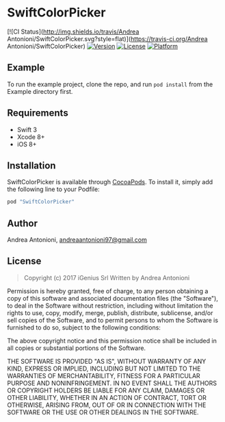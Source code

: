 # SwiftColorPicker

[![CI Status](http://img.shields.io/travis/Andrea Antonioni/SwiftColorPicker.svg?style=flat)](https://travis-ci.org/Andrea Antonioni/SwiftColorPicker)
[![Version](https://img.shields.io/cocoapods/v/SwiftColorPicker.svg?style=flat)](http://cocoapods.org/pods/SwiftColorPicker)
[![License](https://img.shields.io/cocoapods/l/SwiftColorPicker.svg?style=flat)](http://cocoapods.org/pods/SwiftColorPicker)
[![Platform](https://img.shields.io/cocoapods/p/SwiftColorPicker.svg?style=flat)](http://cocoapods.org/pods/SwiftColorPicker)

## Example

To run the example project, clone the repo, and run `pod install` from the Example directory first.

## Requirements
 * Swift 3
 * Xcode 8+
 * iOS 8+

## Installation

SwiftColorPicker is available through [CocoaPods](http://cocoapods.org). To install
it, simply add the following line to your Podfile:

```ruby
pod "SwiftColorPicker"
```

## Author

Andrea Antonioni, andreaantonioni97@gmail.com

## License

> Copyright (c) 2017 iGenius Srl
Written by Andrea Antonioni

Permission is hereby granted, free of charge, to any person obtaining a copy
of this software and associated documentation files (the "Software"), to deal
in the Software without restriction, including without limitation the rights
to use, copy, modify, merge, publish, distribute, sublicense, and/or sell
copies of the Software, and to permit persons to whom the Software is
furnished to do so, subject to the following conditions:

The above copyright notice and this permission notice shall be included in
all copies or substantial portions of the Software.

THE SOFTWARE IS PROVIDED "AS IS", WITHOUT WARRANTY OF ANY KIND, EXPRESS OR
IMPLIED, INCLUDING BUT NOT LIMITED TO THE WARRANTIES OF MERCHANTABILITY,
FITNESS FOR A PARTICULAR PURPOSE AND NONINFRINGEMENT. IN NO EVENT SHALL THE
AUTHORS OR COPYRIGHT HOLDERS BE LIABLE FOR ANY CLAIM, DAMAGES OR OTHER
LIABILITY, WHETHER IN AN ACTION OF CONTRACT, TORT OR OTHERWISE, ARISING FROM,
OUT OF OR IN CONNECTION WITH THE SOFTWARE OR THE USE OR OTHER DEALINGS IN
THE SOFTWARE.
